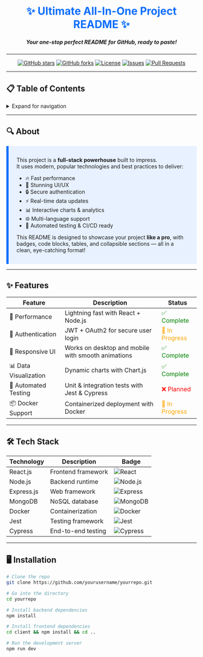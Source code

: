 <!-- =============================== -->
<!--          🚀 PROJECT README       -->
<!-- =============================== -->

<div align="center">

# <span style="color:#0d6efd;">✨ Ultimate All-In-One Project README ✨</span>

##### <i>Your one-stop perfect README for GitHub, ready to paste!</i>

---

[![GitHub stars](https://img.shields.io/github/stars/yourusername/yourrepo?style=social)](https://github.com/yourusername/yourrepo/stargazers)
[![GitHub forks](https://img.shields.io/github/forks/yourusername/yourrepo?style=social)](https://github.com/yourusername/yourrepo/network/members)
[![License](https://img.shields.io/github/license/yourusername/yourrepo)](LICENSE)
[![Issues](https://img.shields.io/github/issues/yourusername/yourrepo)](https://github.com/yourusername/yourrepo/issues)
[![Pull Requests](https://img.shields.io/github/issues-pr/yourusername/yourrepo)](https://github.com/yourusername/yourrepo/pulls)

</div>

---

## 📋 Table of Contents

<details>
  <summary>Expand for navigation</summary>

1. [About](#about)  
2. [Features](#features)  
3. [Tech Stack](#tech-stack)  
4. [Installation](#installation)  
5. [Usage](#usage)  
6. [Code Samples](#code-samples)  
7. [Project Structure](#project-structure)  
8. [Contributing](#contributing)  
9. [License](#license)  
10. [Contact](#contact)

</details>

---

## 🔍 About

<div style="background:#e7f1ff; border-left: 6px solid #0d6efd; padding: 1em 1.5em; margin-bottom: 1em;">

This project is a <b>full-stack powerhouse</b> built to impress.  
It uses modern, popular technologies and best practices to deliver:

- 🔥 Fast performance  
- 🎨 Stunning UI/UX  
- 🔒 Secure authentication  
- ⚡ Real-time data updates  
- 📊 Interactive charts & analytics  
- 🌐 Multi-language support  
- 🤖 Automated testing & CI/CD ready  

This README is designed to showcase your project **like a pro**, with badges, code blocks, tables, and collapsible sections — all in a clean, eye-catching format!

</div>

---

## ✨ Features

| Feature                 | Description                                     | Status           |
|-------------------------|-------------------------------------------------|------------------|
| 🚀 Performance          | Lightning fast with React + Node.js              | <span style="color:green;">✅ Complete</span> |
| 🔐 Authentication       | JWT + OAuth2 for secure user login               | <span style="color:orange;">🚧 In Progress</span> |
| 🎨 Responsive UI        | Works on desktop and mobile with smooth animations| <span style="color:green;">✅ Complete</span> |
| 📊 Data Visualization   | Dynamic charts with Chart.js                      | <span style="color:green;">✅ Complete</span> |
| 🧪 Automated Testing    | Unit & integration tests with Jest & Cypress     | <span style="color:red;">❌ Planned</span> |
| 📦 Docker Support       | Containerized deployment with Docker              | <span style="color:orange;">🚧 In Progress</span> |

---

## 🛠 Tech Stack

| Technology | Description               | Badge                                                                                 |
|------------|---------------------------|---------------------------------------------------------------------------------------|
| React.js   | Frontend framework         | ![React](https://img.shields.io/badge/React-61DAFB?style=flat&logo=react&logoColor=black)  |
| Node.js    | Backend runtime            | ![Node.js](https://img.shields.io/badge/Node.js-339933?style=flat&logo=node.js&logoColor=white) |
| Express.js | Web framework              | ![Express](https://img.shields.io/badge/Express.js-000000?style=flat&logo=express&logoColor=white) |
| MongoDB    | NoSQL database             | ![MongoDB](https://img.shields.io/badge/MongoDB-47A248?style=flat&logo=mongodb&logoColor=white) |
| Docker     | Containerization           | ![Docker](https://img.shields.io/badge/Docker-2496ED?style=flat&logo=docker&logoColor=white) |
| Jest       | Testing framework          | ![Jest](https://img.shields.io/badge/Jest-C21325?style=flat&logo=jest&logoColor=white)      |
| Cypress    | End-to-end testing         | ![Cypress](https://img.shields.io/badge/Cypress-17202C?style=flat&logo=cypress&logoColor=white) |

---

## 🖥 Installation

```bash
# Clone the repo
git clone https://github.com/yourusername/yourrepo.git

# Go into the directory
cd yourrepo

# Install backend dependencies
npm install

# Install frontend dependencies
cd client && npm install && cd ..

# Run the development server
npm run dev
